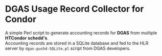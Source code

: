 DGAS Usage Record Collector for Condor
==============

A simple Perl script to generate accounting records for **DGAS** from multiple **HTCondor** **schedd's**.  
Accounting records are stored in a SQLite database and fed to the HLR server by `dgas-pushd-SQLite.pl` script from DGAS developers.

